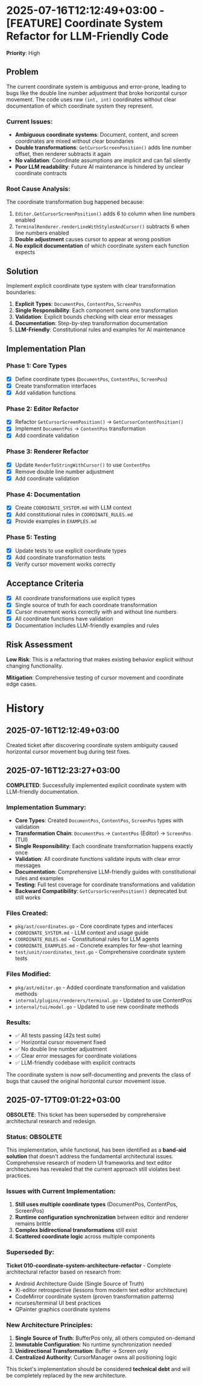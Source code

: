 # 2025-07-16T12:12:49+03:00 - [FEATURE] Coordinate System Refactor for LLM-Friendly Code

**Priority**: High

## Problem

The current coordinate system is ambiguous and error-prone, leading to bugs like the double line number adjustment that broke horizontal cursor movement. The code uses raw `(int, int)` coordinates without clear documentation of which coordinate system they represent.

### Current Issues:
- **Ambiguous coordinate systems**: Document, content, and screen coordinates are mixed without clear boundaries
- **Double transformations**: `GetCursorScreenPosition()` adds line number offset, then renderer subtracts it again
- **No validation**: Coordinate assumptions are implicit and can fail silently
- **Poor LLM readability**: Future AI maintenance is hindered by unclear coordinate contracts

### Root Cause Analysis:
The coordinate transformation bug happened because:
1. `Editor.GetCursorScreenPosition()` adds 6 to column when line numbers enabled
2. `TerminalRenderer.renderLineWithStylesAndCursor()` subtracts 6 when line numbers enabled
3. **Double adjustment** causes cursor to appear at wrong position
4. **No explicit documentation** of which coordinate system each function expects

## Solution

Implement explicit coordinate type system with clear transformation boundaries:

1. **Explicit Types**: `DocumentPos`, `ContentPos`, `ScreenPos`
2. **Single Responsibility**: Each component owns one transformation
3. **Validation**: Explicit bounds checking with clear error messages
4. **Documentation**: Step-by-step transformation documentation
5. **LLM-Friendly**: Constitutional rules and examples for AI maintenance

## Implementation Plan

### Phase 1: Core Types
- [x] Define coordinate types (`DocumentPos`, `ContentPos`, `ScreenPos`)
- [x] Create transformation interfaces
- [x] Add validation functions

### Phase 2: Editor Refactor
- [x] Refactor `GetCursorScreenPosition()` → `GetCursorContentPosition()`
- [x] Implement `DocumentPos` → `ContentPos` transformation
- [x] Add coordinate validation

### Phase 3: Renderer Refactor
- [x] Update `RenderToStringWithCursor()` to use `ContentPos`
- [x] Remove double line number adjustment
- [x] Add coordinate validation

### Phase 4: Documentation
- [x] Create `COORDINATE_SYSTEM.md` with LLM context
- [x] Add constitutional rules in `COORDINATE_RULES.md`
- [x] Provide examples in `EXAMPLES.md`

### Phase 5: Testing
- [x] Update tests to use explicit coordinate types
- [x] Add coordinate transformation tests
- [x] Verify cursor movement works correctly

## Acceptance Criteria

- [x] All coordinate transformations use explicit types
- [x] Single source of truth for each coordinate transformation
- [x] Cursor movement works correctly with and without line numbers
- [x] All coordinate functions have validation
- [x] Documentation includes LLM-friendly examples and rules

## Risk Assessment

**Low Risk**: This is a refactoring that makes existing behavior explicit without changing functionality.

**Mitigation**: Comprehensive testing of cursor movement and coordinate edge cases.

# History

## 2025-07-16T12:12:49+03:00
Created ticket after discovering coordinate system ambiguity caused horizontal cursor movement bug during test fixes.

## 2025-07-16T12:23:27+03:00
**COMPLETED**: Successfully implemented explicit coordinate system with LLM-friendly documentation.

### Implementation Summary:
- **Core Types**: Created `DocumentPos`, `ContentPos`, `ScreenPos` types with validation
- **Transformation Chain**: `DocumentPos` → `ContentPos` (Editor) → `ScreenPos` (TUI)
- **Single Responsibility**: Each coordinate transformation happens exactly once
- **Validation**: All coordinate functions validate inputs with clear error messages
- **Documentation**: Comprehensive LLM-friendly guides with constitutional rules and examples
- **Testing**: Full test coverage for coordinate transformations and validation
- **Backward Compatibility**: `GetCursorScreenPosition()` deprecated but still works

### Files Created:
- `pkg/ast/coordinates.go` - Core coordinate types and interfaces
- `COORDINATE_SYSTEM.md` - LLM context and usage guide
- `COORDINATE_RULES.md` - Constitutional rules for LLM agents
- `COORDINATE_EXAMPLES.md` - Concrete examples for few-shot learning
- `test/unit/coordinates_test.go` - Comprehensive coordinate system tests

### Files Modified:
- `pkg/ast/editor.go` - Added coordinate transformation and validation methods
- `internal/plugins/renderers/terminal.go` - Updated to use ContentPos
- `internal/tui/model.go` - Updated to use new coordinate methods

### Results:
- ✅ All tests passing (42s test suite)
- ✅ Horizontal cursor movement fixed
- ✅ No double line number adjustment
- ✅ Clear error messages for coordinate violations
- ✅ LLM-friendly codebase with explicit contracts

The coordinate system is now self-documenting and prevents the class of bugs that caused the original horizontal cursor movement issue.

## 2025-07-17T09:01:22+03:00
**OBSOLETE**: This ticket has been superseded by comprehensive architectural research and redesign.

### Status: OBSOLETE
This implementation, while functional, has been identified as a **band-aid solution** that doesn't address the fundamental architectural issues. Comprehensive research of modern UI frameworks and text editor architectures has revealed that the current approach still violates best practices.

### Issues with Current Implementation:
1. **Still uses multiple coordinate types** (DocumentPos, ContentPos, ScreenPos) 
2. **Runtime configuration synchronization** between editor and renderer remains brittle
3. **Complex bidirectional transformations** still exist
4. **Scattered coordinate logic** across multiple components

### Superseded By:
**Ticket 010-coordinate-system-architecture-refactor** - Complete architectural refactor based on research from:
- Android Architecture Guide (Single Source of Truth)
- Xi-editor retrospective (lessons from modern text editor architecture)
- CodeMirror coordinate system (proven transformation patterns)  
- ncurses/terminal UI best practices
- QPainter graphics coordinate systems

### New Architecture Principles:
1. **Single Source of Truth**: BufferPos only, all others computed on-demand
2. **Immutable Configuration**: No runtime synchronization needed
3. **Unidirectional Transformation**: Buffer → Screen only
4. **Centralized Authority**: CursorManager owns all positioning logic

This ticket's implementation should be considered **technical debt** and will be completely replaced by the new architecture.